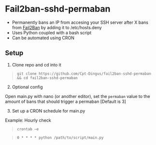 # Fail2ban-sshd-permaban
- Permanently bans an IP from accesing your SSH server after X bans from [Fail2Ban](https://github.com/fail2ban/fail2ban) by adding it to /etc/hosts.deny
- Uses Python coupled with a bash script
- Can be automated using CRON

## Setup
1. Clone repo and cd into it

> `git clone https://github.com/Cpt-Dingus/fail2ban-sshd-permaban && cd fail2ban-sshd-permaban`

2. Optional config

Open main.py with nano (or another editor), set the `permaban` value to the amount of bans that should trigger a permaban [Default is 3]

3. Set up a CRON schedule for main.py

Example: Hourly check

> `crontab –e`

> `0 * * * * python /path/to/script/main.py`
